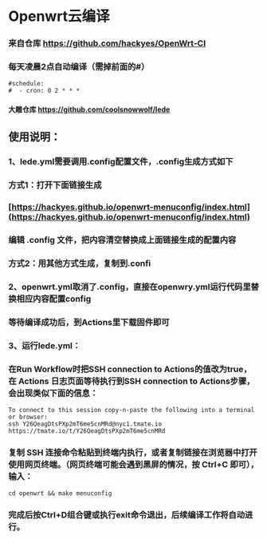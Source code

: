 # Openwrt云编译
### 来自仓库 https://github.com/hackyes/OpenWrt-CI
### 每天凌晨2点自动编译（需掉前面的#）
```
#schedule:
#  - cron: 0 2 * * *
```
#### 大雕仓库 https://github.com/coolsnowwolf/lede
## 使用说明：
### 1、lede.yml需要调用.config配置文件，.config生成方式如下
### 方式1：打开下面链接生成
### [https://hackyes.github.io/openwrt-menuconfig/index.html](https://hackyes.github.io/openwrt-menuconfig/index.html)
### 编辑 .config 文件，把内容清空替换成上面链接生成的配置内容
### 方式2：用其他方式生成，复制到.confi
### 2、openwrt.yml取消了.config，直接在openwry.yml运行代码里替换相应内容配置config
### 等待编译成功后，到Actions里下载固件即可
### 3、运行lede.yml：
### 在Run Workflow时把SSH connection to Actions的值改为true，在 Actions 日志页面等待执行到SSH connection to Actions步骤，会出现类似下面的信息：
```
To connect to this session copy-n-paste the following into a terminal or browser:
ssh Y26QeagDtsPXp2mT6me5cnMRd@nyc1.tmate.io
https://tmate.io/t/Y26QeagDtsPXp2mT6me5cnMRd
```
### 复制 SSH 连接命令粘贴到终端内执行，或者复制链接在浏览器中打开使用网页终端。（网页终端可能会遇到黑屏的情况，按 Ctrl+C 即可），输入：
`cd openwrt && make menuconfig`
### 完成后按Ctrl+D组合键或执行exit命令退出，后续编译工作将自动进行。
